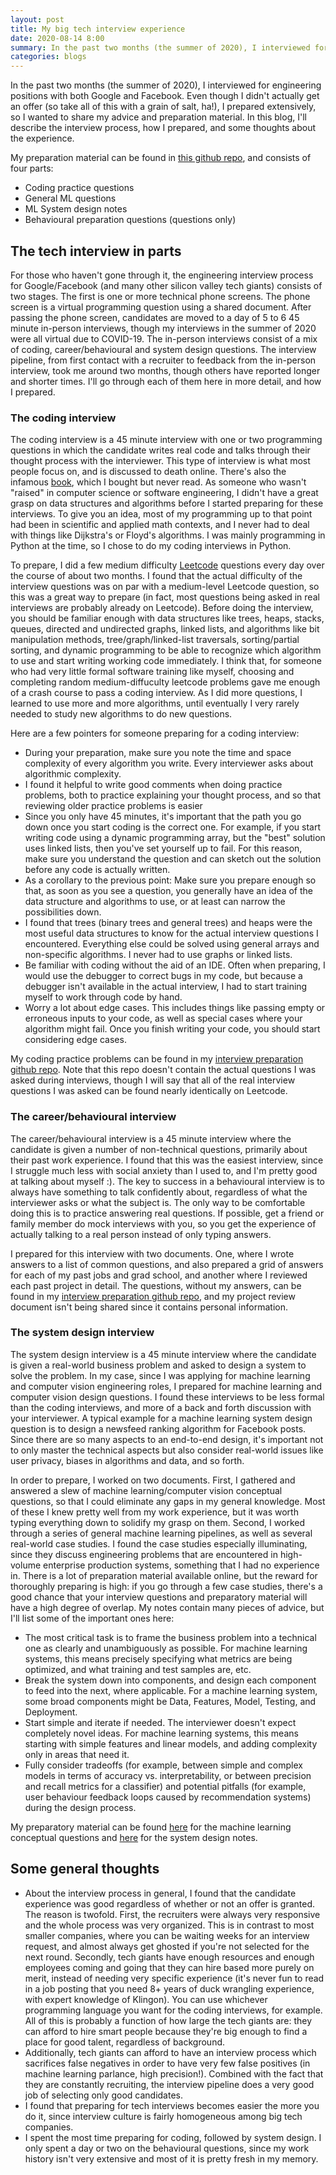 ```yaml
---
layout: post
title: My big tech interview experience
date: 2020-08-14 8:00
summary: In the past two months (the summer of 2020), I interviewed for engineering positions with both Google and Facebook. Even though I didn't actually get an offer (so take all of this with a grain of salt, ha!), I prepared extensively, so I wanted to share my advice and preparation material. In this blog, I'll describe the interview process, how I prepared, and some thoughts about the experience.
categories: blogs
---
```


In the past two months (the summer of 2020), I interviewed for engineering positions with both Google and Facebook. Even though I didn't actually get an offer (so take all of this with a grain of salt, ha!), I prepared extensively, so I wanted to share my advice and preparation material. In this blog, I'll describe the interview process, how I prepared, and some thoughts about the experience.

My preparation material can be found in [this github repo](http://github.com/daveboat/interview_prep), and consists of four parts:
- Coding practice questions
- General ML questions
- ML System design notes
- Behavioural preparation questions (questions only)

## The tech interview in parts

For those who haven't gone through it, the engineering interview process for Google/Facebook (and many other silicon valley tech giants) consists of two stages. The first is one or more technical phone screens. The phone screen is a virtual programming question using a shared document. After passing the phone screen, candidates are moved to a day of 5 to 6 45 minute in-person interviews, though my interviews in the summer of 2020 were all virtual due to COVID-19. The in-person interviews consist of a mix of coding, career/behavioural and system design questions. The interview pipeline, from first contact with a recruiter to feedback from the in-person interview, took me around two months, though others have reported longer and shorter times. I'll go through each of them here in more detail, and how I prepared.

### The coding interview

The coding interview is a 45 minute interview with one or two programming questions in which the candidate writes real code and talks through their thought process with the interviewer. This type of interview is what most people focus on, and is discussed to death online. There's also the infamous [book](http://www.crackingthecodinginterview.com/), which I bought but never read. As someone who wasn't "raised" in computer science or software engineering, I didn't have a great grasp on data structures and algorithms before I started preparing for these interviews. To give you an idea, most of my programming up to that point had been in scientific and applied math contexts, and I never had to deal with things like Dijkstra's or Floyd's algorithms. I was mainly programming in Python at the time, so I chose to do my coding interviews in Python.

To prepare, I did a few medium difficulty [Leetcode](https://leetcode.com) questions every day over the course of about two months. I found that the actual difficulty of the interview questions was on par with a medium-level Leetcode question, so this was a great way to prepare (in fact, most questions being asked in real interviews are probably already on Leetcode). Before doing the interview, you should be familiar enough with data structures like trees, heaps, stacks, queues, directed and undirected graphs, linked lists, and algorithms like bit manipulation methods, tree/graph/linked-list traversals, sorting/partial sorting, and dynamic programming to be able to recognize which algorithm to use and start writing working code immediately. I think that, for someone who had very little formal software training like myself, choosing and completing random medium-diffuculty leetcode problems gave me enough of a crash course to pass a coding interview. As I did more questions, I learned to use more and more algorithms, until eventually I very rarely needed to study new algorithms to do new questions.

Here are a few pointers for someone preparing for a coding interview:
- During your preparation, make sure you note the time and space complexity of every algorithm you write. Every interviewer asks about algorithmic complexity.
- I found it helpful to write good comments when doing practice problems, both to practice explaining your thought process, and so that reviewing older practice problems is easier
- Since you only have 45 minutes, it's important that the path you go down once you start coding is the correct one. For example, if you start writing code using a dynamic programming array, but the "best" solution uses linked lists, then you've set yourself up to fail. For this reason, make sure you understand the question and can sketch out the solution before any code is actually written.
- As a corollary to the previous point: Make sure you prepare enough so that, as soon as you see a question, you generally have an idea of the data structure and algorithms to use, or at least can narrow the possibilities down.
- I found that trees (binary trees and general trees) and heaps were the most useful data structures to know for the actual interview questions I encountered. Everything else could be solved using general arrays and non-specific algorithms. I never had to use graphs or linked lists.
- Be familiar with coding without the aid of an IDE. Often when preparing, I would use the debugger to correct bugs in my code, but because a debugger isn't available in the actual interview, I had to start training myself to work through code by hand.
- Worry a lot about edge cases. This includes things like passing empty or erroneous inputs to your code, as well as special cases where your algorithm might fail. Once you finish writing your code, you should start considering edge cases.

My coding practice problems can be found in my [interview preparation github repo](https://github.com/daveboat/interview_prep/tree/master/coding_practice). Note that this repo doesn't contain the actual questions I was asked during interviews, though I will say that all of the real interview questions I was asked can be found nearly identically on Leetcode.

### The career/behavioural interview

The career/behavioural interview is a 45 minute interview where the candidate is given a number of non-technical questions, primarily about their past work experience. I found that this was the easiest interview, since I struggle much less with social anxiety than I used to, and I'm pretty good at talking about myself :). The key to success in a behavioural interview is to always have something to talk confidently about, regardless of what the interviewer asks or what the subject is. The only way to be comfortable doing this is to practice answering real questions. If possible, get a friend or family member do mock interviews with you, so you get the experience of actually talking to a real person instead of only typing answers.

I prepared for this interview with two documents. One, where I wrote answers to a list of common questions, and also prepared a grid of answers for each of my past jobs and grad school, and another where I reviewed each past project in detail. The questions, without my answers, can be found in my [interview preparation github repo](https://github.com/daveboat/interview_prep/blob/master/behavioural.md), and my project review document isn't being shared since it contains personal information.

### The system design interview

The system design interview is a 45 minute interview where the candidate is given a real-world business problem and asked to design a system to solve the problem. In my case, since I was applying for machine learning and computer vision engineering roles, I prepared for machine learning and computer vision design questions. I found these interviews to be less formal than the coding interviews, and more of a back and forth discussion with your interviewer. A typical example for a machine learning system design question is to design a newsfeed ranking algorithm for Facebook posts. Since there are so many aspects to an end-to-end design, it's important not to only master the technical aspects but also consider real-world issues like user privacy, biases in algorithms and data, and so forth. 

In order to prepare, I worked on two documents. First, I gathered and answered a slew of machine learning/computer vision conceptual questions, so that I could eliminate any gaps in my general knowledge. Most of these I knew pretty well from my work experience, but it was worth typing everything down to solidify my grasp on them. Second, I worked through a series of general machine learning pipelines, as well as several real-world case studies. I found the case studies especially illuminating, since they discuss engineering problems that are encountered in high-volume enterprise production systems, something that I had no experience in. There is a lot of preparation material available online, but the reward for thoroughly preparing is high: if you go through a few case studies, there's a good chance that your interview questions and preparatory material will have a high degree of overlap. My notes contain many pieces of advice, but I'll list some of the important ones here:
- The most critical task is to frame the business problem into a technical one as clearly and unambiguously as possible. For machine learning systems, this means precisely specifying what metrics are being optimized, and what training and test samples are, etc.
- Break the system down into components, and design each component to feed into the next, where applicable. For a machine learning system, some broad components might be Data, Features, Model, Testing, and Deployment.
- Start simple and iterate if needed. The interviewer doesn't expect completely novel ideas. For machine learning systems, this means starting with simple features and linear models, and adding complexity only in areas that need it.
- Fully consider tradeoffs (for example, between simple and complex models in terms of accuracy vs. interpretability, or between precision and recall metrics for a classifier) and potential pitfalls (for example, user behaviour feedback loops caused by recommendation systems) during the design process.

My preparatory material can be found [here](https://github.com/daveboat/interview_prep/blob/master/ml_concepts.md) for the machine learning conceptual questions and [here](https://github.com/daveboat/interview_prep/blob/master/ml_system_design.md) for the system design notes.

## Some general thoughts

- About the interview process in general, I found that the candidate experience was good regardless of whether or not an offer is granted. The reason is twofold. First, the recruiters were always very responsive and the whole process was very organized. This is in contrast to most smaller companies, where you can be waiting weeks for an interview request, and almost always get ghosted if you're not selected for the next round. Secondly, tech giants have enough resources and enough employees coming and going that they can hire based more purely on merit, instead of needing very specific experience (it's never fun to read in a job posting that you need 8+ years of duck wrangling experience, with expert knowledge of Klingon). You can use whichever programming language you want for the coding interviews, for example. All of this is probably a function of how large the tech giants are: they can afford to hire smart people because they're big enough to find a place for good talent, regardless of background.
- Additionally, tech giants can afford to have an interview process which sacrifices false negatives in order to have very few false positives (in machine learning parlance, high precision!). Combined with the fact that they are constantly recruiting, the interview pipeline does a very good job of selecting only good candidates.
- I found that preparing for tech interviews becomes easier the more you do it, since interview culture is fairly homogeneous among big tech companies.
- I spent the most time preparing for coding, followed by system design. I only spent a day or two on the behavioural questions, since my work history isn't very extensive and most of it is pretty fresh in my memory.